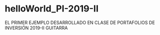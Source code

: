 # helloWorld_PI-2019-II
EL PRIMER EJEMPLO DESARROLLADO EN CLASE DE PORTAFOLIOS DE INVERSIÓN 2019-II
GUITARRA  
